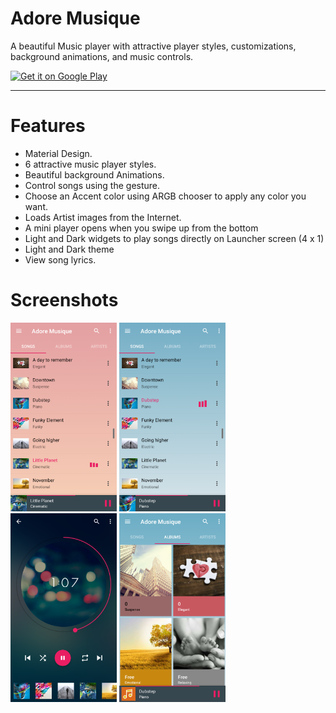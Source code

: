 # Adore Musique
A beautiful Music player with attractive player styles, customizations, background animations, and music controls.

<a href='https://www.amazon.com/Ananth-Eswar-Adore-Musique/dp/B07CVT72BQ'><img alt='Get it on Google Play' src='https://images-na.ssl-images-amazon.com/images/G/01/rainier/available_at_amazon_1200x600_Nvz5h2M.png' height=90px/></a>
* * *

# Features
- Material Design.
- 6 attractive music player styles.
- Beautiful background Animations.
- Control songs using the gesture.
- Choose an Accent color using ARGB chooser to apply any color you want.
- Loads Artist images from the Internet.
- A mini player opens when you swipe up from the bottom
- Light and Dark widgets to play songs directly on Launcher screen (4 x 1)
- Light and Dark theme
- View song lyrics.

# Screenshots

<p float="left">
  <img src="https://github.com/Anantha-Eswar/Adore-Musique/blob/master/app/release/1.png" width="170" />
  <img src="https://github.com/Anantha-Eswar/Adore-Musique/blob/master/app/release/2.png" width="170" />
  <img src="https://github.com/Anantha-Eswar/Adore-Musique/blob/master/app/release/3.png" width="170" />
  <img src="https://github.com/Anantha-Eswar/Adore-Musique/blob/master/app/release/4.png" width="170" />

</p>
